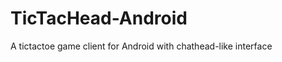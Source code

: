 TicTacHead-Android
==================

A tictactoe game client for Android with chathead-like interface
